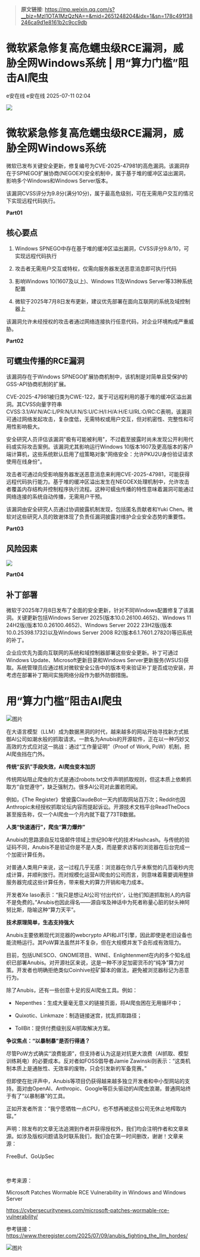 > **原文链接**: https://mp.weixin.qq.com/s?__biz=MzI1OTA1MzQzNA==&mid=2651248204&idx=1&sn=178c491f38246ca9d1e8161b2c9cc9db

#  微软紧急修复高危蠕虫级RCE漏洞，威胁全网Windows系统 | 用“算力门槛”阻击AI爬虫  
e安在线  e安在线   2025-07-11 02:04  
  
![](https://mmbiz.qpic.cn/sz_mmbiz_png/1Y08O57sHWiahTldalExhOyzXNMO6kcO7ULmiclhSZfg8zVMLHEMUGBu3lBjFbjib8vsYDZzplofMSC7epkHHWpibw/640?wx_fmt=png&from=appmsg "")  
# 微软紧急修复高危蠕虫级RCE漏洞，威胁全网Windows系统  
  
微软已发布关键安全更新，修复编号为CVE-2025-47981的高危漏洞。该漏洞存在于SPNEGO扩展协商(NEGOEX)安全机制中，属于基于堆的缓冲区溢出漏洞，影响多个Windows和Windows Server版本。  
  
  
该漏洞CVSS评分为9.8分(满分10分)，属于最高危级别，可在无需用户交互的情况下实现远程代码执行。  
  
  
**Part01**  
## 核心要点  
  
  
1. Windows SPNEGO中存在基于堆的缓冲区溢出漏洞，CVSS评分9.8/10，可实现远程代码执行  
  
  
2. 攻击者无需用户交互或特权，仅需向服务器发送恶意消息即可执行代码  
  
  
3. 影响Windows 10(1607及以上)、Windows 11及Windows Server等33种系统配置  
  
  
4. 微软于2025年7月8日发布更新，建议优先部署在面向互联网的系统及域控制器上  
  
  
该漏洞允许未经授权的攻击者通过网络连接执行任意代码，对企业环境构成严重威胁。  
  
  
**Part02**  
## 可蠕虫传播的RCE漏洞  
  
  
该漏洞存在于Windows SPNEGO扩展协商机制中，该机制是对简单且受保护的GSS-API协商机制的扩展。  
  
  
CVE-2025-47981被归类为CWE-122，属于可远程利用的基于堆的缓冲区溢出漏洞。其CVSS向量字符串CVSS:3.1/AV:N/AC:L/PR:N/UI:N/S:U/C:H/I:H/A:H/E:U/RL:O/RC:C表明，该漏洞可通过网络发起攻击，复杂度低，无需特权或用户交互，但对机密性、完整性和可用性影响极大。  
  
  
安全研究人员评估该漏洞"极有可能被利用"，不过截至披露时尚未发现公开利用代码或实际攻击案例。该漏洞尤其影响运行Windows 10版本1607及更高版本的客户端计算机，这些系统默认启用了组策略对象"网络安全：允许PKU2U身份验证请求使用在线身份"。  
  
  
攻击者可通过向受影响服务器发送恶意消息来利用CVE-2025-47981，可能获得远程代码执行能力。基于堆的缓冲区溢出发生在NEGOEX处理机制中，允许攻击者覆盖内存结构并控制程序执行流程。这种可蠕虫传播的特性意味着漏洞可能通过网络连接的系统自动传播，无需用户干预。  
  
  
该漏洞由安全研究人员通过协调披露机制发现，包括匿名贡献者和Yuki Chen。微软对这些研究人员的致谢体现了负责任漏洞披露对维护企业安全态势的重要性。  
  
  
**Part03**  
## 风险因素  
  
  
![](https://mmbiz.qpic.cn/mmbiz_png/qq5rfBadR3ibzavJNKq3vfiaQIbcHJwllknS7gPBxytEzyvddKEzOdLeCvO0cogDZ2PzTs5g5dTOlkibx6VHsbvyg/640?wx_fmt=png&from=appmsg "")  
  
  
**Part04**  
## 补丁部署  
  
  
微软于2025年7月8日发布了全面的安全更新，针对不同Windows配置修复了该漏洞。关键更新包括Windows Server 2025(版本10.0.26100.4652)、Windows 11 24H2版(版本10.0.26100.4652)、Windows Server 2022 23H2版(版本10.0.25398.1732)以及Windows Server 2008 R2(版本6.1.7601.27820)等旧系统的补丁。  
  
  
企业应优先为面向互联网的系统和域控制器部署这些安全更新。补丁可通过Windows Update、Microsoft更新目录和Windows Server更新服务(WSUS)获取。系统管理员应通过核对微软安全公告中的版本号来验证补丁是否成功安装，并考虑在部署补丁期间实施网络分段作为额外防御措施。  
  
# 用“算力门槛”阻击AI爬虫  
  
  
![图片](https://mmbiz.qpic.cn/sz_mmbiz_jpg/1Y08O57sHWjEdLYicibqqI9ubmGmc9UsqsKA6wdmpMPJZcxd1dpj55pxXbhrRMAHPC4sPhsK07wd3sNNLdKYLzNQ/640?wx_fmt=jpeg "")  
  
  
在大语言模型（LLM）成为数据黑洞的时代，越来越多的网站开始寻找新方式抵御AI公司如潮水般的抓取请求。一款名为Anubis的开源软件，正在以一种巧妙又高效的方式应对这一挑战：通过“工作量证明”（Proof of Work, PoW）机制，把AI爬虫挡在门外。  
  
  
  
**传统“反扒”手段失效，AI爬虫变本加厉**  
  
  
  
传统网站阻止爬虫的方式是通过robots.txt文件声明抓取规则，但这本质上依赖抓取方“自觉遵守”，缺乏强制力。很多AI公司对此置若罔闻。  
  
  
例如，《The Register》曾披露ClaudeBot一天内抓取网站百万次；Reddit也因Anthropic未经授权抓取论坛内容而提起诉讼。开源技术文档平台ReadTheDocs甚至报告称，仅一个AI爬虫一个月内就下载了73TB数据。  
  
  
  
**人类“快速通行”，爬虫“算力爆炸”**  
  
  
  
Anubis的思路源自反垃圾邮件领域上世纪90年代的技术Hashcash。与传统的验证码不同，Anubis不是验证你是不是人类，而是要求访客的浏览器在后台完成一个加密计算任务。  
  
  
对普通人类用户来说，这一过程几乎无感：浏览器在你几乎未察觉的几百毫秒内完成计算，并顺利放行。而对规模化运营AI爬虫的公司而言，则意味着需要调用整排服务器完成这些计算任务，带来极大的算力开销和电力成本。  
  
  
开发者Xe Iaso表示：“我只是想让AI公司‘付出代价’，让他们知道抓取别人的内容不是免费的。”Anubis也因此得名——源自埃及神话中为死者称量心脏的豺头神阿努比斯，隐喻这种“算力天平”。  
  
  
  
**技术原理简单，生态支持强大**  
  
  
  
Anubis主要依赖现代浏览器的webcrypto API和JIT引擎，因此即使是老旧设备也能流畅运行。其PoW算法虽然并不复杂，但在大规模并发下会形成有效阻力。  
  
  
目前，包括UNESCO、GNOME项目、WINE、Enlightenment在内的多个知名组织已部署Anubis。对开源社区来说，这是一种不涉足加密货币的“纯净”算力对策。开发者也明确拒绝类似Coinhive挖矿脚本的做法，避免被浏览器标记为恶意行为。  
  
  
除了Anubis，还有一些创意十足的反AI爬虫工具。例如：  
  
- Nepenthes：生成大量毫无意义的链接页面，将AI爬虫困在无用循环中；   
  
- Quixotic、Linkmaze：制造链接迷宫，扰乱抓取路径；  
  
- TollBit：提供付费级别反AI抓取解决方案。  
  
  
  
  
**争议焦点：“以暴制暴”是否行得通？**  
  
  
  
尽管PoW方式确实“浪费能源”，但支持者认为这是对抗更大浪费（AI抓取、模型训练耗电）的必要成本。反对者如FOSS倡导者Jamie Zawinski则表示：“这类机制本质上是通胀性、无效率的废物，只会引发新的军备竞赛。”  
  
  
但即使在批评声中，Anubis等项目仍获得越来越多独立开发者和中小型网站的支持。面对由OpenAI、Anthropic、Google等巨头驱动的AI爬虫浪潮，普通网站终于有了“以暴制暴”的工具。  
  
  
正如开发者所言：“我宁愿牺牲一点CPU，也不想再被这些公司无休止地榨取内容。”  
  
  
  
  
声明：除发布的文章无法追溯到作者并获得授权外，我们均会注明作者和文章来源。如涉及版权问题请及时联系我们，我们会在第一时间删改，谢谢！文章来源：   
  
FreeBuf、GoUpSec  
  
   
  
参考来源：  
  
Microsoft Patches Wormable RCE Vulnerability in Windows and Windows Server  
  
https://cybersecuritynews.com/microsoft-patches-wormable-rce-vulnerability/  
  
  
参考链接：  
https://www.theregister.com/2025/07/09/anubis_fighting_the_llm_hordes/  
  
  
  
![图片](https://mmbiz.qpic.cn/sz_mmbiz_jpg/1Y08O57sHWiaM9uv5Q89hYMT8zuKQtQYuvSPy0HyyLwRShZOMcoGgoBy6qiatgDhW3UhCXGVXiaEbS8ANmZwViaMAw/640?wx_fmt=jpeg&from=appmsg&wxfrom=5&wx_lazy=1&wx_co=1&tp=wxpic "")  
  
  

